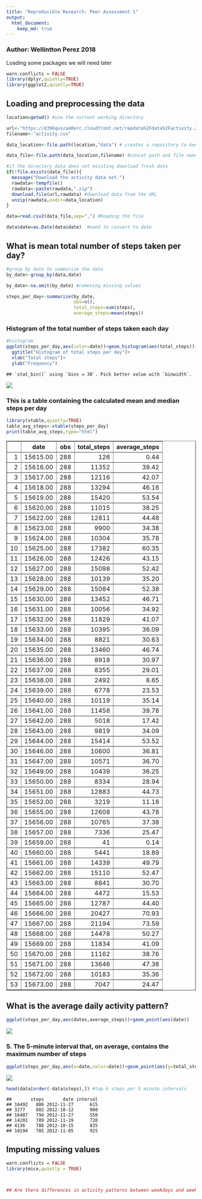 ```yaml
---
title: "Reproducible Research: Peer Assessment 1"
output: 
  html_document:
    keep_md: true
---
```


### Author: Wellintton Perez 2018

Loading some packages we will need later

```r
warn.conflicts = FALSE
library(dplyr,quietly=TRUE)
library(ggplot2,quietly=TRUE)
```

## Loading and preprocessing the data

```r
location=getwd() #use the current working directory

url<-"https://d396qusza40orc.cloudfront.net/repdata%2Fdata%2Factivity.zip"
filename<-"activity.csv"

data_location<-file.path(location,"data") # creates a repository to keep the raw data

data_file<-file.path(data_location,filename) #concat path and file name

#if the directory data does not existing download fresh data
if(!file.exists(data_file)){
  message("Download the activity data set.")
  rawdata<-tempfile()
  rawdata<-paste(rawdata,".zip")
  download.file(url,rawdata) #download data from the URL
  unzip(rawdata,exdir=data_location)
}

data=read.csv2(data_file,sep=",") #Reading the file

data$date=as.Date(data$date)  #need to convert to date
```
## What is mean total number of steps taken per day?

```r
#group by date to summarize the data
by_date<-group_by(data,date) 

by_date<-na.omit(by_date) #removing missing values 

steps_per_day<-summarize(by_date,
                         obs=n(),
                         total_steps=sum(steps),
                         average_steps=mean(steps))
```
### Histogram of the total number of steps taken each day

```r
#histogram
ggplot(steps_per_day,aes(color=date))+geom_histogram(aes(total_steps))+
  ggtitle("Histogram of total steps per day")+
  xlab("Total steps")+
  ylab("Frequency")
```

```
## `stat_bin()` using `bins = 30`. Pick better value with `binwidth`.
```

![](PA1_template_files/figure-html/unnamed-chunk-4-1.png)<!-- -->

### This is a table containing the calculated mean and median steps per day

```r
library(xtable,quietly=TRUE)
table_avg_steps<-xtable(steps_per_day)
print(table_avg_steps,type="html")
```

<!-- html table generated in R 3.4.3 by xtable 1.8-2 package -->
<!-- Wed May 09 18:34:42 2018 -->
<table border=1>
<tr> <th>  </th> <th> date </th> <th> obs </th> <th> total_steps </th> <th> average_steps </th>  </tr>
  <tr> <td align="right"> 1 </td> <td align="right"> 15615.00 </td> <td align="right"> 288 </td> <td align="right"> 126 </td> <td align="right"> 0.44 </td> </tr>
  <tr> <td align="right"> 2 </td> <td align="right"> 15616.00 </td> <td align="right"> 288 </td> <td align="right"> 11352 </td> <td align="right"> 39.42 </td> </tr>
  <tr> <td align="right"> 3 </td> <td align="right"> 15617.00 </td> <td align="right"> 288 </td> <td align="right"> 12116 </td> <td align="right"> 42.07 </td> </tr>
  <tr> <td align="right"> 4 </td> <td align="right"> 15618.00 </td> <td align="right"> 288 </td> <td align="right"> 13294 </td> <td align="right"> 46.16 </td> </tr>
  <tr> <td align="right"> 5 </td> <td align="right"> 15619.00 </td> <td align="right"> 288 </td> <td align="right"> 15420 </td> <td align="right"> 53.54 </td> </tr>
  <tr> <td align="right"> 6 </td> <td align="right"> 15620.00 </td> <td align="right"> 288 </td> <td align="right"> 11015 </td> <td align="right"> 38.25 </td> </tr>
  <tr> <td align="right"> 7 </td> <td align="right"> 15622.00 </td> <td align="right"> 288 </td> <td align="right"> 12811 </td> <td align="right"> 44.48 </td> </tr>
  <tr> <td align="right"> 8 </td> <td align="right"> 15623.00 </td> <td align="right"> 288 </td> <td align="right"> 9900 </td> <td align="right"> 34.38 </td> </tr>
  <tr> <td align="right"> 9 </td> <td align="right"> 15624.00 </td> <td align="right"> 288 </td> <td align="right"> 10304 </td> <td align="right"> 35.78 </td> </tr>
  <tr> <td align="right"> 10 </td> <td align="right"> 15625.00 </td> <td align="right"> 288 </td> <td align="right"> 17382 </td> <td align="right"> 60.35 </td> </tr>
  <tr> <td align="right"> 11 </td> <td align="right"> 15626.00 </td> <td align="right"> 288 </td> <td align="right"> 12426 </td> <td align="right"> 43.15 </td> </tr>
  <tr> <td align="right"> 12 </td> <td align="right"> 15627.00 </td> <td align="right"> 288 </td> <td align="right"> 15098 </td> <td align="right"> 52.42 </td> </tr>
  <tr> <td align="right"> 13 </td> <td align="right"> 15628.00 </td> <td align="right"> 288 </td> <td align="right"> 10139 </td> <td align="right"> 35.20 </td> </tr>
  <tr> <td align="right"> 14 </td> <td align="right"> 15629.00 </td> <td align="right"> 288 </td> <td align="right"> 15084 </td> <td align="right"> 52.38 </td> </tr>
  <tr> <td align="right"> 15 </td> <td align="right"> 15630.00 </td> <td align="right"> 288 </td> <td align="right"> 13452 </td> <td align="right"> 46.71 </td> </tr>
  <tr> <td align="right"> 16 </td> <td align="right"> 15631.00 </td> <td align="right"> 288 </td> <td align="right"> 10056 </td> <td align="right"> 34.92 </td> </tr>
  <tr> <td align="right"> 17 </td> <td align="right"> 15632.00 </td> <td align="right"> 288 </td> <td align="right"> 11829 </td> <td align="right"> 41.07 </td> </tr>
  <tr> <td align="right"> 18 </td> <td align="right"> 15633.00 </td> <td align="right"> 288 </td> <td align="right"> 10395 </td> <td align="right"> 36.09 </td> </tr>
  <tr> <td align="right"> 19 </td> <td align="right"> 15634.00 </td> <td align="right"> 288 </td> <td align="right"> 8821 </td> <td align="right"> 30.63 </td> </tr>
  <tr> <td align="right"> 20 </td> <td align="right"> 15635.00 </td> <td align="right"> 288 </td> <td align="right"> 13460 </td> <td align="right"> 46.74 </td> </tr>
  <tr> <td align="right"> 21 </td> <td align="right"> 15636.00 </td> <td align="right"> 288 </td> <td align="right"> 8918 </td> <td align="right"> 30.97 </td> </tr>
  <tr> <td align="right"> 22 </td> <td align="right"> 15637.00 </td> <td align="right"> 288 </td> <td align="right"> 8355 </td> <td align="right"> 29.01 </td> </tr>
  <tr> <td align="right"> 23 </td> <td align="right"> 15638.00 </td> <td align="right"> 288 </td> <td align="right"> 2492 </td> <td align="right"> 8.65 </td> </tr>
  <tr> <td align="right"> 24 </td> <td align="right"> 15639.00 </td> <td align="right"> 288 </td> <td align="right"> 6778 </td> <td align="right"> 23.53 </td> </tr>
  <tr> <td align="right"> 25 </td> <td align="right"> 15640.00 </td> <td align="right"> 288 </td> <td align="right"> 10119 </td> <td align="right"> 35.14 </td> </tr>
  <tr> <td align="right"> 26 </td> <td align="right"> 15641.00 </td> <td align="right"> 288 </td> <td align="right"> 11458 </td> <td align="right"> 39.78 </td> </tr>
  <tr> <td align="right"> 27 </td> <td align="right"> 15642.00 </td> <td align="right"> 288 </td> <td align="right"> 5018 </td> <td align="right"> 17.42 </td> </tr>
  <tr> <td align="right"> 28 </td> <td align="right"> 15643.00 </td> <td align="right"> 288 </td> <td align="right"> 9819 </td> <td align="right"> 34.09 </td> </tr>
  <tr> <td align="right"> 29 </td> <td align="right"> 15644.00 </td> <td align="right"> 288 </td> <td align="right"> 15414 </td> <td align="right"> 53.52 </td> </tr>
  <tr> <td align="right"> 30 </td> <td align="right"> 15646.00 </td> <td align="right"> 288 </td> <td align="right"> 10600 </td> <td align="right"> 36.81 </td> </tr>
  <tr> <td align="right"> 31 </td> <td align="right"> 15647.00 </td> <td align="right"> 288 </td> <td align="right"> 10571 </td> <td align="right"> 36.70 </td> </tr>
  <tr> <td align="right"> 32 </td> <td align="right"> 15649.00 </td> <td align="right"> 288 </td> <td align="right"> 10439 </td> <td align="right"> 36.25 </td> </tr>
  <tr> <td align="right"> 33 </td> <td align="right"> 15650.00 </td> <td align="right"> 288 </td> <td align="right"> 8334 </td> <td align="right"> 28.94 </td> </tr>
  <tr> <td align="right"> 34 </td> <td align="right"> 15651.00 </td> <td align="right"> 288 </td> <td align="right"> 12883 </td> <td align="right"> 44.73 </td> </tr>
  <tr> <td align="right"> 35 </td> <td align="right"> 15652.00 </td> <td align="right"> 288 </td> <td align="right"> 3219 </td> <td align="right"> 11.18 </td> </tr>
  <tr> <td align="right"> 36 </td> <td align="right"> 15655.00 </td> <td align="right"> 288 </td> <td align="right"> 12608 </td> <td align="right"> 43.78 </td> </tr>
  <tr> <td align="right"> 37 </td> <td align="right"> 15656.00 </td> <td align="right"> 288 </td> <td align="right"> 10765 </td> <td align="right"> 37.38 </td> </tr>
  <tr> <td align="right"> 38 </td> <td align="right"> 15657.00 </td> <td align="right"> 288 </td> <td align="right"> 7336 </td> <td align="right"> 25.47 </td> </tr>
  <tr> <td align="right"> 39 </td> <td align="right"> 15659.00 </td> <td align="right"> 288 </td> <td align="right">  41 </td> <td align="right"> 0.14 </td> </tr>
  <tr> <td align="right"> 40 </td> <td align="right"> 15660.00 </td> <td align="right"> 288 </td> <td align="right"> 5441 </td> <td align="right"> 18.89 </td> </tr>
  <tr> <td align="right"> 41 </td> <td align="right"> 15661.00 </td> <td align="right"> 288 </td> <td align="right"> 14339 </td> <td align="right"> 49.79 </td> </tr>
  <tr> <td align="right"> 42 </td> <td align="right"> 15662.00 </td> <td align="right"> 288 </td> <td align="right"> 15110 </td> <td align="right"> 52.47 </td> </tr>
  <tr> <td align="right"> 43 </td> <td align="right"> 15663.00 </td> <td align="right"> 288 </td> <td align="right"> 8841 </td> <td align="right"> 30.70 </td> </tr>
  <tr> <td align="right"> 44 </td> <td align="right"> 15664.00 </td> <td align="right"> 288 </td> <td align="right"> 4472 </td> <td align="right"> 15.53 </td> </tr>
  <tr> <td align="right"> 45 </td> <td align="right"> 15665.00 </td> <td align="right"> 288 </td> <td align="right"> 12787 </td> <td align="right"> 44.40 </td> </tr>
  <tr> <td align="right"> 46 </td> <td align="right"> 15666.00 </td> <td align="right"> 288 </td> <td align="right"> 20427 </td> <td align="right"> 70.93 </td> </tr>
  <tr> <td align="right"> 47 </td> <td align="right"> 15667.00 </td> <td align="right"> 288 </td> <td align="right"> 21194 </td> <td align="right"> 73.59 </td> </tr>
  <tr> <td align="right"> 48 </td> <td align="right"> 15668.00 </td> <td align="right"> 288 </td> <td align="right"> 14478 </td> <td align="right"> 50.27 </td> </tr>
  <tr> <td align="right"> 49 </td> <td align="right"> 15669.00 </td> <td align="right"> 288 </td> <td align="right"> 11834 </td> <td align="right"> 41.09 </td> </tr>
  <tr> <td align="right"> 50 </td> <td align="right"> 15670.00 </td> <td align="right"> 288 </td> <td align="right"> 11162 </td> <td align="right"> 38.76 </td> </tr>
  <tr> <td align="right"> 51 </td> <td align="right"> 15671.00 </td> <td align="right"> 288 </td> <td align="right"> 13646 </td> <td align="right"> 47.38 </td> </tr>
  <tr> <td align="right"> 52 </td> <td align="right"> 15672.00 </td> <td align="right"> 288 </td> <td align="right"> 10183 </td> <td align="right"> 35.36 </td> </tr>
  <tr> <td align="right"> 53 </td> <td align="right"> 15673.00 </td> <td align="right"> 288 </td> <td align="right"> 7047 </td> <td align="right"> 24.47 </td> </tr>
   </table>


## What is the average daily activity pattern?

```r
ggplot(steps_per_day,aes(dates,average_steps))+geom_point(aes(date))
```

![](PA1_template_files/figure-html/unnamed-chunk-5-1.png)<!-- -->

### 5. The 5-minute interval that, on average, contains the maximum number of steps

```r
ggplot(steps_per_day,aes(x=date,color=date))+geom_point(aes(y=total_steps))
```

![](PA1_template_files/figure-html/unnamed-chunk-6-1.png)<!-- -->

```r
head(data[order(-data$steps),]) #top 6 steps per 5 minute intervals
```

```
##       steps       date interval
## 16492   806 2012-11-27      615
## 3277    802 2012-10-12      900
## 16487   794 2012-11-27      550
## 14201   789 2012-11-19      720
## 4136    786 2012-10-15      835
## 10194   785 2012-11-05      925
```

## Imputing missing values

```r
warn.conflicts = FALSE
library(mice,quietly = TRUE)



## Are there differences in activity patterns between weekdays and weekends?
```
